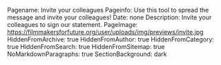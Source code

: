Pagename: Invite your colleagues
Pageinfo: Use this tool to spread the message and invite your colleagues!
Date: none
Description: Invite your colleagues to sign our statement.
PageImage: https://filmmakersforfuture.org/user/uploads/img/previews/invite.jpg
HiddenFromArchive: true
HiddenFromAuthor: true
HiddenFromCategory: true
HiddenFromSearch: true
HiddenFromSitemap: true
NoMarkdownParagraphs: true
SectionBackground: dark
